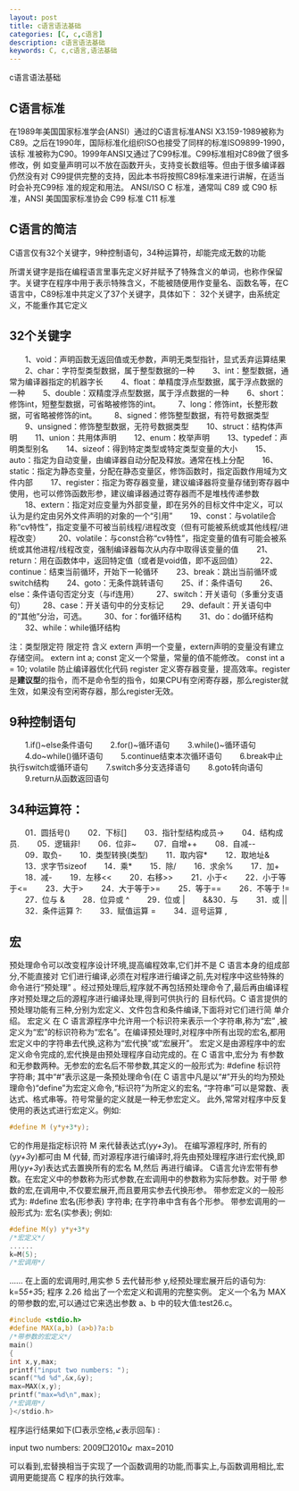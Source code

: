 ```yaml
---
layout: post
title: c语言语法基础
categories: [C, c,c语言]
description: c语言语法基础
keywords: C, c,c语言,语法基础
---
```


c语言语法基础

## C语言标准

在1989年美国国家标准学会(ANSI）通过的C语言标准ANSI X3.159-1989被称为
C89。之后在1990年，国际标准化组织ISO也接受了同样的标准ISO9899-1990，该标
准被称为C90。1999年ANSI又通过了C99标准。C99标准相对C89做了很多修改，例
如变量声明可以不放在函数开头，支持变长数组等。但由于很多编译器仍然没有对
C99提供完整的支持，因此本书将按照C89标准来进行讲解，在适当时会补充C99标
准的规定和用法。
ANSI/ISO C 标准，通常叫 C89 或 C90 标准，ANSI 美国国家标准协会
C99 标准
C11 标准

## C语言的简洁

C语言仅有32个关键字，9种控制语句，34种运算符，却能完成无数的功能

所谓关键字是指在编程语言里事先定义好并赋予了特殊含义的单词，也称作保留
字。关键字在程序中用于表示特殊含义，不能被随便用作变量名、函数名等，在C
语言中，C89标准中共定义了37个关键字，具体如下：
32个关键字，由系统定义，不能重作其它定义

## 32个关键字

　　1、void：声明函数无返回值或无参数，声明无类型指针，显式丢弃运算结果
　　2、char：字符型类型数据，属于整型数据的一种
　　3、int：整型数据，通常为编译器指定的机器字长
　　4、float：单精度浮点型数据，属于浮点数据的一种
　　5、double：双精度浮点型数据，属于浮点数据的一种
　　6、short：修饰int，短整型数据，可省略被修饰的int。
　　7、long：修饰int，长整形数据，可省略被修饰的int。
　　8、signed：修饰整型数据，有符号数据类型
　　9、unsigned：修饰整型数据，无符号数据类型
　　10、struct：结构体声明
　　11、union：共用体声明
　　12、enum：枚举声明
　　13、typedef：声明类型别名
　　14、sizeof：得到特定类型或特定类型变量的大小
　　15、auto：指定为自动变量，由编译器自动分配及释放。通常在栈上分配
　　16、static：指定为静态变量，分配在静态变量区，修饰函数时，指定函数作用域为文件内部
　　17、register：指定为寄存器变量，建议编译器将变量存储到寄存器中使用，也可以修饰函数形参，建议编译器通过寄存器而不是堆栈传递参数
　　18、extern：指定对应变量为外部变量，即在另外的目标文件中定义，可以认为是约定由另外文件声明的对象的一个“引用”
　　19、const：与volatile合称“cv特性”，指定变量不可被当前线程/进程改变（但有可能被系统或其他线程/进程改变）
　　20、volatile：与const合称“cv特性”，指定变量的值有可能会被系统或其他进程/线程改变，强制编译器每次从内存中取得该变量的值
　　21、return：用在函数体中，返回特定值（或者是void值，即不返回值）
　　22、continue：结束当前循环，开始下一轮循环
　　23、break：跳出当前循环或switch结构
　　24、goto：无条件跳转语句
　　25、if：条件语句
　　26、else：条件语句否定分支（与if连用）
　　27、switch：开关语句（多重分支语句）
　　28、case：开关语句中的分支标记
　　29、default：开关语句中的“其他”分治，可选。
　　30、for：for循环结构
　　31、do：do循环结构
　　32、while：while循环结构

注：类型限定符
限定符    含义
extern   声明一个变量，extern声明的变量没有建立存储空间。 extern int a;
const    定义一个常量，常量的值不能修改。 const int a = 10;
volatile 防止编译器优化代码
register 定义寄存器变量，提高效率。register是**建议型**的指令，而不是命令型的指令，如果CPU有空闲寄存器，那么register就生效，如果没有空闲寄存器，那么register无效。

## 9种控制语句

　　1.if()~else条件语句
　　2.for()~循环语句
　　3.while()~循环语句
　　4.do~while()循环语句
　　5.continue结束本次循环语句
　　6.break中止执行switch或循环语句
　　7.switch多分支选择语句
　　8.goto转向语句
　　9.return从函数返回语句

## 34种运算符：

　　01．圆括号()
　　02．下标[]
　　03．指针型结构成员->
　　04．结构成员.
　　05．逻辑非!
　　06．位非~
　　07．自增++
　　08．自减--
　　09．取负-
　　10．类型转换(类型)
　　11．取内容*
　　12．取地址&
　　13．求字节sizeof
　　14．乘*
　　15．除/
　　16．求余%
　　17．加+
　　18．减-
　　19．左移<<
　　20．右移>>
　　21．小于<
　　22．小于等于<=
　　23．大于>
　　24．大于等于>=
　　25．等于==
　　26．不等于 !=
　　27．位与 &
　　28．位异或 ^
　　29．位或 |
　　&&30．与
　　31．或 ||
　　32．条件运算 ?:
　　33．赋值运算 =
　　34．逗号运算 ,

## 宏

预处理命令可以改变程序设计环境,提高编程效率,它们并不是 C 语言本身的组成部分,不能直接对 它们进行编译,必须在对程序进行编译之前,先对程序中这些特殊的命令进行“预处理” 。经过预处理后,程序就不再包括预处理命令了,最后再由编译程序对预处理之后的源程序进行编译处理,得到可供执行的 目标代码。C 语言提供的预处理功能有三种,分别为宏定义、文件包含和条件编译,下面将对它们进行简 单介绍。 
宏定义 在 C 语言源程序中允许用一个标识符来表示一个字符串,称为“宏” ,被定义为“宏”的标识符称为“宏名”。在编译预处理时,对程序中所有出现的宏名,都用宏定义中的字符串去代换,这称为“宏代换”或“宏展开”。 宏定义是由源程序中的宏定义命令完成的,宏代换是由预处理程序自动完成的。在 C 语言中,宏分为 有参数和无参数两种。无参宏的宏名后不带参数,其定义的一般形式为: 
#define 标识符 字符串; 
其中“#”表示这是一条预处理命令(在 C 语言中凡是以“#”开头的均为预处理命令)“define”为宏定义命令,“标识符”为所定义的宏名, “字符串”可以是常数、表达式、格式串等。符号常量的定义就是一种无参宏定义。 
此外,常常对程序中反复使用的表达式进行宏定义。例如: 

```c
#define M (y*y+3*y);
```   

它的作用是指定标识符 M 来代替表达式(y*y+3*y)。 
在编写源程序时, 所有的(y*y+3*y)都可由 M 代替, 而对源程序进行编译时,将先由预处理程序进行宏代换,即用(y*y+3*y)表达式去置换所有的宏名 M,然后 再进行编译。 
C语言允许宏带有参数。在宏定义中的参数称为形式参数,在宏调用中的参数称为实际参数。对于带 参数的宏,在调用中,不仅要宏展开,而且要用实参去代换形参。 
带参宏定义的一般形式为: 
#define 宏名(形参表) 字符串; 
在字符串中含有各个形参。 
带参宏调用的一般形式为: 
宏名(实参表); 
例如: 

```c
#define M(y) y*y+3*y
/*宏定义*/
......
k=M(5);
/*宏调用*/
```

...... 
在上面的宏调用时,用实参 5 去代替形参 y,经预处理宏展开后的语句为: 
k=5*5+3*5; 
程序 2.26 给出了一个宏定义和调用的完整实例。 
定义一个名为 MAX 的带参数的宏,可以通过它来选出参数 a、b 中的较大值:test26.c。 

   
```c
#include <stdio.h>
#define MAX(a,b) (a>b)?a:b
/*带参数的宏定义*/
main()
{
int x,y,max;
printf("input two numbers: ");
scanf("%d %d",&x,&y);
max=MAX(x,y);
printf("max=%d\n",max);
/*宏调用*/
}</stdio.h>
```   

程序运行结果如下(□表示空格,↙表示回车) : 

input two numbers: 2009□2010↙
max=2010

可以看到,宏替换相当于实现了一个函数调用的功能,而事实上,与函数调用相比,宏调用更能提高 C 程序的执行效率。

